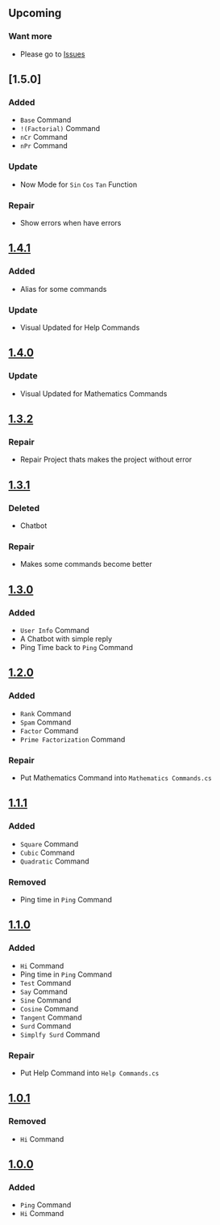 ## Upcoming

### Want more
- Please go to [Issues]

## [1.5.0]
### Added
- `Base` Command
- `!(Factorial)` Command
- `nCr` Command
- `nPr` Command

### Update
- Now Mode for `Sin` `Cos` `Tan` Function

### Repair
- Show errors when have errors

## [1.4.1]
### Added
- Alias for some commands

### Update
- Visual Updated for Help Commands

## [1.4.0]
### Update
- Visual Updated for Mathematics Commands

## [1.3.2]
### Repair
- Repair Project thats makes the project without error

## [1.3.1]
### Deleted
- Chatbot

### Repair
- Makes some commands become better

## [1.3.0]
### Added
- `User Info` Command
- A Chatbot with simple reply
- Ping Time back to `Ping` Command

## [1.2.0]
### Added
- `Rank` Command
- `Spam` Command
- `Factor` Command
- `Prime Factorization` Command

### Repair
- Put Mathematics Command into `Mathematics Commands.cs`

## [1.1.1]
### Added
- `Square` Command
- `Cubic` Command
- `Quadratic` Command

### Removed
- Ping time in `Ping` Command

## [1.1.0]
### Added
- `Hi` Command
- Ping time in `Ping` Command
- `Test` Command
- `Say` Command
- `Sine` Command
- `Cosine` Command
- `Tangent` Command
- `Surd` Command
- `Simplfy Surd` Command

### Repair
- Put Help Command into `Help Commands.cs`

## [1.0.1]
### Removed
- `Hi` Command

## [1.0.0]
### Added
- `Ping` Command
- `Hi` Command

[Issues]: https://github.com/Stupid-Benz/Stupid-Benz-Bot/issues/new
[1.4.1]: https://github.com/Stupid-Benz/Stupid-Benz-Bot/tree/master/Stupid%20Benz%20Bot%201.4.1
[1.4.0]: https://github.com/Stupid-Benz/Stupid-Benz-Bot/tree/master/Stupid%20Benz%20Bot%201.4.0
[1.3.2]: https://github.com/Stupid-Benz/Stupid-Benz-Bot/tree/master/Stupid%20Benz%20Bot%201.3.2
[1.3.1]: https://github.com/Stupid-Benz/Stupid-Benz-Bot/tree/master/Stupid%20Benz%20Bot%201.3.1
[1.3.0]: https://github.com/Stupid-Benz/Stupid-Benz-Bot/tree/master/Stupid%20Benz%20Bot%201.3.0
[1.2.0]: https://github.com/Stupid-Benz/Stupid-Benz-Bot/tree/master/Stupid%20Benz%20Bot%201.2.0
[1.1.1]: https://github.com/Stupid-Benz/Stupid-Benz-Bot/tree/master/Stupid%20Benz%20Bot%201.1.1
[1.1.0]: https://github.com/Stupid-Benz/Stupid-Benz-Bot/tree/master/Stupid%20Benz%20Bot%201.1.0
[1.0.1]: https://github.com/Stupid-Benz/Stupid-Benz-Bot/tree/master/Stupid%20Benz%20Bot%201.0.1
[1.0.0]: https://github.com/Stupid-Benz/Stupid-Benz-Bot/tree/master/Stupid%20Benz%20Bot%201.0.0
